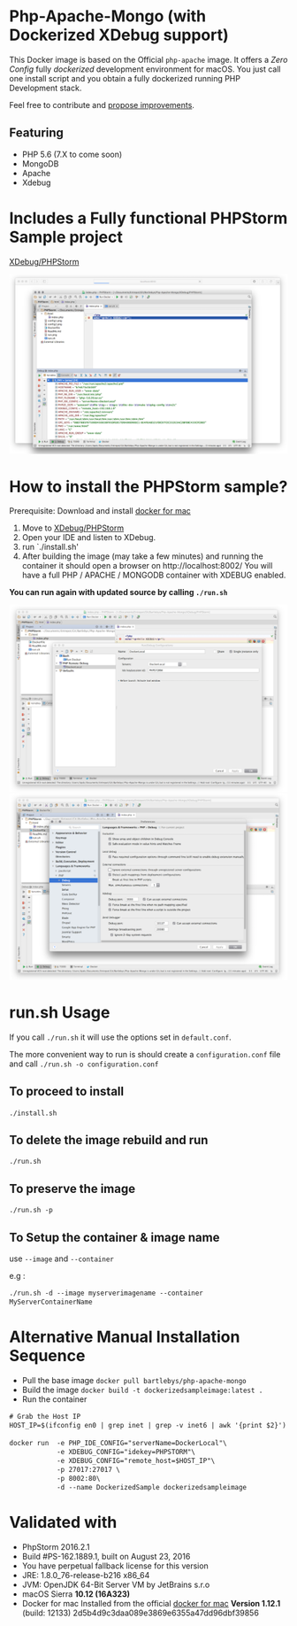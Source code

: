 # Php-Apache-Mongo (with Dockerized XDebug support)

This Docker image is based on the Official `php-apache` image.
It offers a *Zero Config* fully *dockerized* development environment for macOS.
You just call one install script and you obtain a fully dockerized running PHP Development stack.

Feel free to contribute and [propose improvements](https://github.com/Bartlebys/Php-Apache-Mongo/issues).

## Featuring

- PHP 5.6 (7.X to come soon)
- MongoDB
- Apache
- Xdebug

# Includes a Fully functional PHPStorm Sample project


[XDebug/PHPStorm](XDebug/PHPStorm/)

![run](assets/run.png)


# How to install the PHPStorm sample?

Prerequisite: Download and install [docker for mac](https://download.docker.com/mac/stable/Docker.dmg)

1. Move to [XDebug/PHPStorm](XDebug/PHPStorm/)
2. Open your IDE and listen to XDebug.
3. run `./install.sh'
4. After building the image (may take a few minutes) and running the container it should open a browser on http://localhost:8002/
You will have a full PHP / APACHE / MONGODB container with XDEBUG enabled.


**You can run again with updated source by calling `./run.sh`**

![Config1](assets/config1.png)
![Config2](assets/config2.png)


# run.sh Usage

If you call `./run.sh` it will use the options set in `default.conf`.

The more convenient way to run is should create a `configuration.conf` file and call `./run.sh -o configuration.conf`

## To proceed to install

```
./install.sh
```


## To delete the image rebuild and run

```
./run.sh
```

## To preserve the image

```
./run.sh -p
```

## To Setup the container & image name

use `--image` and `--container`

e.g :

```
./run.sh -d --image myserverimagename --container MyServerContainerName
```


# Alternative Manual Installation Sequence

- Pull the base image `docker pull bartlebys/php-apache-mongo`
- Build the  image `docker build -t dockerizedsampleimage:latest .`
- Run the container

```
# Grab the Host IP
HOST_IP=$(ifconfig en0 | grep inet | grep -v inet6 | awk '{print $2}')

docker run  -e PHP_IDE_CONFIG="serverName=DockerLocal"\
            -e XDEBUG_CONFIG="idekey=PHPSTORM"\
            -e XDEBUG_CONFIG="remote_host=$HOST_IP"\
            -p 27017:27017 \
            -p 8002:80\
            -d --name DockerizedSample dockerizedsampleimage
```



# Validated with

+ PhpStorm 2016.2.1
+ Build #PS-162.1889.1, built on August 23, 2016
+ You have perpetual fallback license for this version
+ JRE: 1.8.0_76-release-b216 x86_64
+ JVM: OpenJDK 64-Bit Server VM by JetBrains s.r.o
+ macOS Sierra **10.12 (16A323)**
+ Docker for mac Installed from the official [docker for mac](https://download.docker.com/mac/stable/Docker.dmg) **Version 1.12.1** (build: 12133) 2d5b4d9c3daa089e3869e6355a47dd96dbf39856
